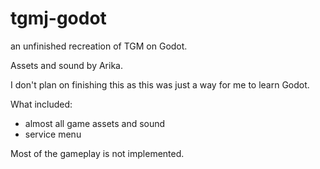 # tgmj-godot
an unfinished recreation of TGM on Godot.

Assets and sound by Arika.

I don't plan on finishing this as this was just a way for me to learn Godot.

What included:
- almost all game assets and sound
- service menu

Most of the gameplay is not implemented. 
